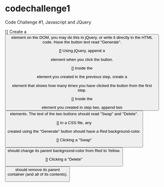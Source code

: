 # codechallenge1
Code Challenge #1, Javascript and JQuery

[] Create a <button> element on the DOM, you may do this in jQuery, or write it directly in the HTML code. Have the button text read "Generate".

[] Using jQuery, append a <div> element when you click the button.

[] Inside the <div> element you created in the previous step, create a <p> element that shows how many times you have clicked the button from the first step.

[] Inside the <div> element you created in step two, append two <button> elements. The text of the two buttons should read "Swap" and "Delete".

[] In a CSS file, any <div> created using the "Generate" button should have a Red background-color.

[] Clicking a "Swap" <button> should change its parent background-color from Red to Yellow.

[] Clicking a "Delete" <button> should remove its parent <div> container (and all of its contents).
